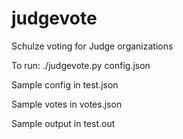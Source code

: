 # judgevote
Schulze voting for Judge organizations

To run: ./judgevote.py config.json

Sample config in test.json

Sample votes in votes.json

Sample output in test.out
